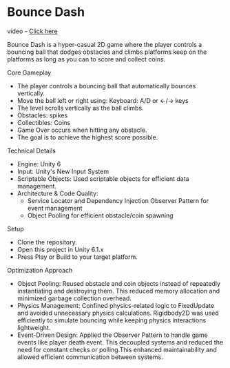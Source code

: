 # Bounce Dash
video - <a href="https://drive.google.com/file/d/18eCFhP7X3SBnzjfETmj6Mk7NVoflnkfn/view?usp=sharing">Click here</a>
<p>Bounce Dash is a hyper-casual 2D game where the player controls a bouncing ball that dodges obstacles and climbs platforms keep on the platforms as long as you can to score and collect coins.</p>
<p>Core Gameplay</p>
<ul>
<li>The player controls a bouncing ball that automatically bounces vertically.</li>
<li>Move the ball left or right using: Keyboard: A/D or ←/→ keys</li>
<li>The level scrolls vertically as the ball climbs.</li>
<li>Obstacles: spikes</li>
<li>Collectibles: Coins</li>
<li> Game Over occurs when hitting any obstacle.</li>
<li>The goal is to achieve the highest score possible.</li>
</ul>
<p>Technical Details</p>
<ul><li>Engine: Unity 6</li>
<li>Input: Unity's New Input System </li>
<li>Scriptable Objects: Used scriptable objects for efficient data management.</li>
<li>Architecture & Code Quality:
  <ul>
    <li>Service Locator and Dependency Injection Observer Pattern for event management</li>
    <li>Object Pooling for efficient obstacle/coin spawning</li>
  </ul>
</li>
</ul>
<p>Setup</p>
<ul><li>Clone the repository.</li>
<li>Open this project in Unity 6.1.x
<li>Press Play or Build to your target platform.</li>
</ul>
<p>Optimization Approach</p>
<ul>
<li>Object Pooling: Reused obstacle and coin objects instead of repeatedly instantiating and destroying them. This reduced memory allocation and minimized garbage collection overhead.</li>
<li>Physics Management: Confined physics-related logic to FixedUpdate and avoided unnecessary physics calculations. Rigidbody2D was used efficiently to simulate bouncing while keeping physics interactions lightweight.</li>
<li>Event-Driven Design: Applied the Observer Pattern to handle game events like player death event. This decoupled systems and reduced the need for constant checks or polling.This enhanced maintainability and allowed efficient communication between systems.</li>
